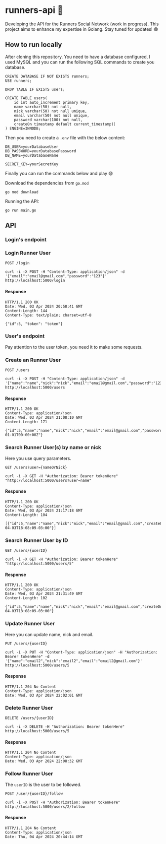 # runners-api :runner:

Developing the API for the Runners Social Network (work in progress). This project aims to enhance my expertise in Golang. Stay tuned for updates! :smile:

## How to run locally

After cloning this repository. You need to have a database configured, I used MySQL and you can run the following SQL commands to create you database.

    CREATE DATABASE IF NOT EXISTS runners;
    USE runners;

    DROP TABLE IF EXISTS users;

    CREATE TABLE users(
        id int auto_increment primary key,
        name varchar(50) not null,
        nick varchar(50) not null unique,
        email varchar(50) not null unique,
        password varchar(100) not null,
        createOn timestamp default current_timestamp()
    ) ENGINE=INNODB;

Then you need to create a `.env` file with the below content:

    DB_USER=yourDatabaseUser
    DB_PASSWORD=yourDatabasePassword
    DB_NAME=yourDatabaseName

    SECRET_KEY=yourSecretKey

Finally you can run the commands below and play :smile:

Download the dependencies from `go.mod`

    go mod download

Running the API:

    go run main.go

## API

### Login's endpoint

### Login Runner User

`POST /login`

    curl -i -X POST -H "Content-Type: application/json" -d '{"email":"email@gmail.com","password":"123"}' http://localhost:5000/login

#### Response

    HTTP/1.1 200 OK
    Date: Wed, 03 Apr 2024 20:50:41 GMT
    Content-Length: 144
    Content-Type: text/plain; charset=utf-8

    {"id":5, "token": "token"}

### User's endpoint

Pay attention to the user token, you need it to make some requests.

### Create an Runner User

`POST /users`

    curl -i -X POST -H "Content-Type: application/json" -d '{"name":"name","nick":"nick","email":"email@gmail.com","password":"123"}' http://localhost:5000/users

#### Response

    HTTP/1.1 200 OK
    Content-Type: application/json
    Date: Wed, 03 Apr 2024 21:08:10 GMT
    Content-Length: 171

    {"id":5,"name":"name","nick":"nick","email":"email@gmail.com","password":"$2a$10$.k1Oad30NYh3joIR/ShWkOOekfOkiLryl15O4T4XKKQy6Zkh56kBm","createOn":"0001-01-01T00:00:00Z"}

### Search Runner User(s) by name or nick

Here you use query parameters.

`GET /users?user={nameOrNick}`

    curl -i -X GET -H "Authorization: Bearer tokenHere" "http://localhost:5000/users?user=name"

#### Response

    HTTP/1.1 200 OK
    Content-Type: application/json
    Date: Wed, 03 Apr 2024 21:17:18 GMT
    Content-Length: 104

    [{"id":5,"name":"name","nick":"nick","email":"email@gmail.com","createOn":"2024-04-03T18:08:09-03:00"}]

### Search Runner User by ID

`GET /users/{userID}`

    curl -i -X GET -H "Authorization: Bearer tokenHere" "http://localhost:5000/users/5"

#### Response

    HTTP/1.1 200 OK
    Content-Type: application/json
    Date: Wed, 03 Apr 2024 21:31:49 GMT
    Content-Length: 102

    {"id":5,"name":"name","nick":"nick","email":"email@gmail.com","createOn":"2024-04-03T18:08:09-03:00"}

### Update Runner User

Here you can update name, nick and email.

`PUT /users/{userID}`

    curl -i -X PUT -H "Content-Type: application/json" -H "Authorization: Bearer tokenHere" -d '{"name":"email2","nick":"email2","email":"email2@gmail.com"}' http://localhost:5000/users/5

#### Response

    HTTP/1.1 204 No Content
    Content-Type: application/json
    Date: Wed, 03 Apr 2024 22:02:01 GMT


### Delete Runner User

`DELETE /users/{userID}`

    curl -i -X DELETE -H "Authorization: Bearer tokenHere" http://localhost:5000/users/5

#### Response

    HTTP/1.1 204 No Content
    Content-Type: application/json
    Date: Wed, 03 Apr 2024 22:08:32 GMT


### Follow Runner User

The `userID` is the user to be followed.

`POST /user/{userID}/follow`

    curl -i -X POST -H "Authorization: Bearer tokenHere" http://localhost:5000/users/2/follow

#### Response

    HTTP/1.1 204 No Content
    Content-Type: application/json
    Date: Thu, 04 Apr 2024 20:44:14 GMT

